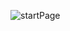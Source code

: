 ![startPage](https://github.com/valynlegarde/DoodleJump_MidtermProject/assets/157566049/b052bf30-0f12-404c-a266-3d1d290cec18)
